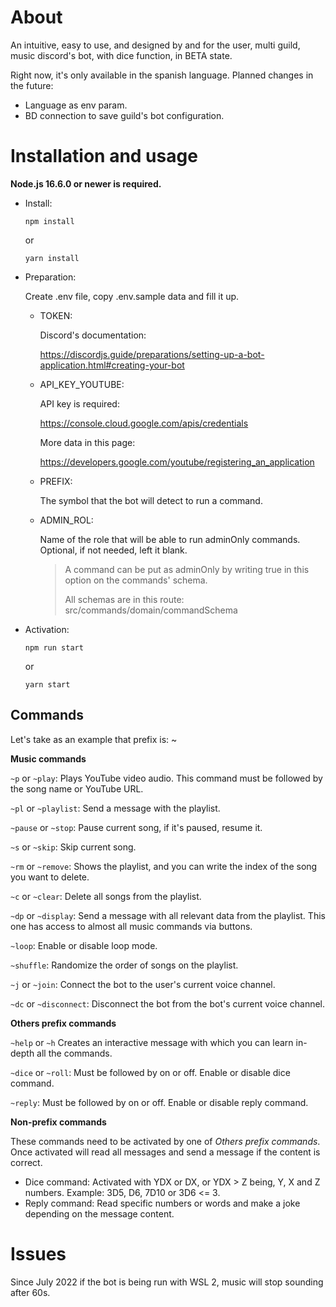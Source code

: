 # About

An intuitive, easy to use, and designed by and for the user, multi guild, music discord's bot, with dice function, in BETA state.

Right now, it's only available in the spanish language.
Planned changes in the future:

-   Language as env param.
-   BD connection to save guild's bot configuration.

# Installation and usage

**Node.js 16.6.0 or newer is required.**

- Install:

    ```
    npm install
    ```
    or
    ```
    yarn install
    ```

- Preparation:

    Create .env file, copy .env.sample data and fill it up.

  - TOKEN:
  
    Discord's documentation:
  
    https://discordjs.guide/preparations/setting-up-a-bot-application.html#creating-your-bot
  
  - API_KEY_YOUTUBE:
    
    API key is required: 
  
    https://console.cloud.google.com/apis/credentials
  
    More data in this page: 
  
    https://developers.google.com/youtube/registering_an_application

  - PREFIX:

    The symbol that the bot will detect to run a command.

  - ADMIN_ROL:

    Name of the role that will be able to run adminOnly commands.
    Optional, if not needed, left it blank.
  
    > A command can be put as adminOnly by writing true in this option on the commands' schema. 
    > 
    > All schemas are in this route: 
     src/commands/domain/commandSchema
  

- Activation:
    ```
    npm run start
    ```
    or
    ```
    yarn start
    ```

## Commands

Let's take as an example that prefix is: ~

**Music commands**

`~p` or `~play`: Plays YouTube video audio. This command must be followed by the song name or YouTube URL.

`~pl` or `~playlist`: Send a message with the playlist.

`~pause` or `~stop`: Pause current song, if it's paused, resume it.

`~s` or `~skip`: Skip current song.

`~rm` or `~remove`: Shows the playlist, and you can write the index of the song you want to delete.

`~c` or `~clear`: Delete all songs from the playlist.

`~dp` or `~display`: Send a message with all relevant data from the playlist. This one has access to almost all music commands via buttons.

`~loop`: Enable or disable loop mode.

`~shuffle`: Randomize the order of songs on the playlist.

`~j` or `~join`: Connect the bot to the user's current voice channel.

`~dc` or `~disconnect`: Disconnect the bot from the bot's current voice channel.

**Others prefix commands**

`~help` or `~h` Creates an interactive message with which you can learn in-depth all the commands.

`~dice` or `~roll`: Must be followed by on or off. Enable or disable dice command.

`~reply`: Must be followed by on or off. Enable or disable reply command.

**Non-prefix commands**

These commands need to be activated by one of _Others prefix commands_. Once activated will read all messages and send a message if the content is correct.

- Dice command: Activated with YDX or DX, or YDX > Z being, Y, X and Z numbers. Example: 3D5, D6, 7D10 or 3D6 <= 3.
- Reply command: Read specific numbers or words and make a joke depending on the message content.

# Issues
Since July 2022 if the bot is being run with WSL 2, music will stop sounding after 60s.
